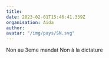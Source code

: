```yaml
---
title: 
date: 2023-02-01T15:46:41.339Z
organisation: Aida 
author: 
avatar: "/img/pays/SN.svg"
---
```


Non au 3eme mandat 
Non à la dictature 